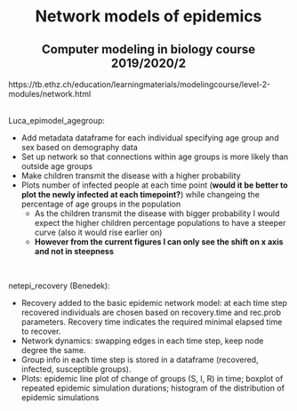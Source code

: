 <center> <h1> Network models of epidemics </h1> </center>
<center> <h2> Computer modeling in biology course 2019/2020/2 </h2> </center>
https://tb.ethz.ch/education/learningmaterials/modelingcourse/level-2-modules/network.html
<br/><br/>

Luca_epimodel_agegroup:
  - Add metadata dataframe for each individual specifying age group and sex based on demography data
  - Set up network so that connections within age groups is more likely than outside age groups
  - Make children transmit the disease with a higher probability
  - Plots number of infected people at each time point (**would it be better to plot the newly infected at each timepoint?**) while changeing the percentage of age groups in the population
    - As the children transmit the disease with bigger probability I would expect the higher children percentage populations to have a steeper curve (also it would rise earlier on)
    - **However from the current figures I can only see the shift on x axis and not in steepness**
  <br/>
  
netepi_recovery (Benedek):
  - Recovery added to the basic epidemic network model: at each time step recovered individuals are chosen based on               recovery.time and rec.prob parameters. Recovery time indicates the required minimal elapsed time to recover. 
  - Network dynamics: swapping edges in each time step, keep node degree the same. 
  - Group info in each time step is stored in a dataframe (recovered, infected, susceptible groups).
  - Plots: epidemic line plot of change of groups (S, I, R) in time; boxplot of repeated epidemic simulation durations; histogram of the distribution of epidemic simulations
  <br/>
